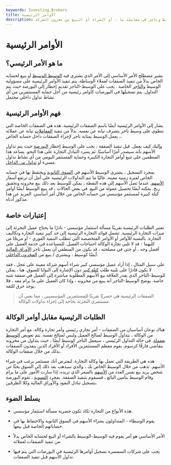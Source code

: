 ```yaml
---
keywords: Investing,Brokers
title: الأوامر الرئيسية
description: يحدث الأمر الأساسي عندما تعمل شركة الأوراق المالية كوسيط وتاجر في معاملة ما ، أو الشراء أو البيع من مخزون الشركة.
---
```


# الأوامر الرئيسية
## ما هو الأمر الرئيسي؟

يشير مصطلح الأمر الأساسي إلى الأمر الذي يشتري فيه [الوسيط الوسيط](/broker-dealer) أو يبيع لحسابه الخاص بدلاً من تنفيذ الصفقات لعملاء الوساطة. يتم تنفيذ الأوامر الرئيسية على مسؤولية الوسيط [والتاجر](/risk) الخاصة . يجب على الوسيط-التاجر تقديم إخطار إلى البورصة حيث يتم التداول. يتم تسجيلها في البورصات كأوامر رئيسية من أجل حماية المستثمرين من أي نشاط تداول داخلي محتمل.

## فهم الأوامر الرئيسية

يشار إلى الأوامر الرئيسية أيضًا باسم الصفقات الرئيسية. هذه هي الصفقات الخاصة التي تنطوي على وسيط تاجر يتصرف نيابة عن نفسه. بدلاً من تنفيذ [المعاملات](/transaction) نيابة عن عملائه ، يعمل الوسيط بمثابة تاجر لإجراء الصفقات داخل حسابه الخاص.

وإليك كيف يعمل. قبل تنفيذ الصفقة ، يجب على الوسيط إخطار [البورصة](/exchange) حيث يتم تداول الأسهم بأنه سيصدر أمرًا أساسيًا. ثم يسرد التبادل التجارة على هذا النحو. يساعد هذا المنظمين على تتبع أوامر التجارة الكبيرة وحماية المستثمر اليومي من أي نشاط تداول مسيء أو [تداول من الداخل](/insidertrading).

بمجرد التسجيل ، يشتري الوسيط الأسهم في [السوق الثانوية](/secondarymarket) ويحتفظ بها في حسابه الخاص لفترة زمنية معينة. غالبًا ما تتم التداولات الرئيسية على أمل أن ترتفع أسعار [الأسهم](/appreciation). عندما تصل الأسهم إلى هذه النقطة ، يمكن للوسيط بعد ذلك بيع مخزونه وتحقيق ربح. يمكنه أيضًا تحصيل عمولة من البيع. في بعض الحالات ، قد يبيع الوسيط أيضًا أوامر كتلة كبيرة لمستثمر مؤسسي من حسابه الخاص من خلال أمر أساسي. المزيد عن هذا مذكور أدناه.

## إعتبارات خاصة

تعتبر الطلبات الرئيسية تقريبًا مسألة استثمار مؤسسي - نادرًا ما يحتاج عميل التجزئة إلى ميزات التجارة الرئيسية. تشمل فوائد التجارة الرئيسية إلى حد كبير تنفيذ التجارة وتكاليف التجارة. بالنسبة للأوامر أو الأوامر المتخصصة التي تتطلب التنفيذ الفوري - أو مزيجًا من كليهما - قد لا تلبي تجارة الوكالة احتياجات العميل. للمساعدة في خدمة العميل على أفضل وجه ، أو حتى في مصلحته ، قد يكون من المنطقي أن يعمل تاجر [الأوراق المالية](/security) أيضًا كوسيط ، ويشتري / يبيع من [المخزون الداخلي](/inventory).

على سبيل المثال ، إذا أراد عميل مؤسسي كبير شراء أسهم شركة معينة على عجل ، فقد لا يكون قادرًا على تلبية طلب [كتلة كبير](/blocktrade) دون الإشارة إلى النوايا للسوق. هنا ، يمكن للوسيط-التاجر الذي يقدر العلاقة بيع الأسهم المطلوبة مباشرة إلى العميل في صفقة شبه خاصة. يوضح الوسيط-التاجر أنه يبيع من مخزونه ، وإذا كان العميل على ما يرام معه ، فلا يوجد خرق للثقة.

> الصفقات الرئيسية هي حصريًا تقريبًا للمستثمرين المؤسسيين ، مما يعني أن مستثمري التجزئة بحاجة إلى إجراء تداولات الوكالة.

>

## الطلبات الرئيسية مقابل أوامر الوكالة

هناك نوعان أساسيان من الصفقات - أمر تجاري رئيسي وأمر تجارة وكالة. مع أمر التجارة من الوكالة ، يتداول الوسيط لصالح العميل وليس لصالح نفسه. يتم تعويض [الوسيط](/broker) [بعمولة](/commission). في حالة التداول الرئيسي ، سيعمل التاجر كوسيط أيضًا ، حيث يتداول من مخزونه يتقاضى فارقًا كرسوم. يقوم معظم المستثمرين الأفراد أو الأفراد الذين ينفذون الصفقات بذلك من خلال صفقات الوكالة.

هذه هي الطريقة التي تعمل بها وكالة التجارة. لنفترض أنك مستثمر يرغب في شراء الأسهم. تذهب من خلال الوسيط الخاص بك ، والذي سيذهب بعد ذلك إلى السوق بحثًا عن شخص يريد بيع نفس العدد من [الأسهم](/shares) بالسعر الذي تريده. إذا سارت الأمور على ما يرام وقام الوسيط بتأمين البائع ، فسيقوم بتنفيذ الصفقة. بمجرد [التسوية](/settlementdate) ، تقوم البورصة بتسجيل تبادل النقود والأوراق المالية وكلا الطرفين.

## يسلط الضوء

- هذه الأنواع من التجارة تكاد تكون حصرية مسألة استثمار مؤسسي.

- يقوم الوسطاء - المتداولون بشراء الأسهم في السوق الثانوية والاحتفاظ بها في حساباتهم الخاصة قبل بيعها.

- الأمر الأساسي هو أمر يقوم فيه الوسيط-الوسيط بالشراء أو البيع لحسابه الخاص بدلاً من تنفيذ الصفقات لعملائه.

- يجب على شركات السمسرة تسجيل أوامرها الرئيسية في البورصات التي يتم فيها تداول الأسهم قبل تنفيذ الصفقات.

